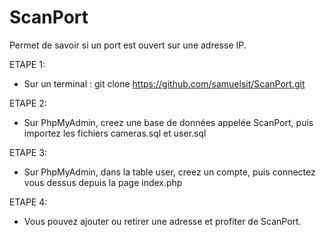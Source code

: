 # ScanPort
Permet de savoir si un port est ouvert sur une adresse IP.

ETAPE 1:
- Sur un terminal : git clone https://github.com/samuelsit/ScanPort.git

ETAPE 2:
- Sur PhpMyAdmin, creez une base de données appelée ScanPort, puis importez les fichiers cameras.sql et user.sql

ETAPE 3:
- Sur PhpMyAdmin, dans la table user, creez un compte, puis connectez vous dessus depuis la page index.php

ETAPE 4:
- Vous pouvez ajouter ou retirer une adresse et profiter de ScanPort.
